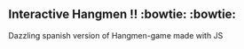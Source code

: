 ##  Interactive Hangmen !!  :bowtie:  :bowtie:

Dazzling spanish version of  Hangmen-game  made with JS 
 
 
 
 
